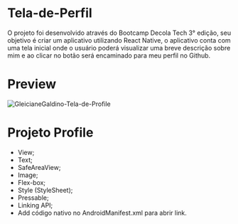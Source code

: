 # Tela-de-Perfil

O projeto foi desenvolvido através do Bootcamp Decola Tech 3° edição, seu objetivo é criar um aplicativo utilizando React Native, o aplicativo conta com uma tela inicial
onde o usuário poderá visualizar uma breve descrição sobre mim e ao clicar no botão será encaminado para meu perfil no Github.


# Preview

![GleicianeGaldino-Tela-de-Profile](https://user-images.githubusercontent.com/78940661/174685759-0fb9f527-bca0-4c2f-852c-1300c67987f1.png)

# Projeto Profile

- View;
- Text;
- SafeAreaView;
- Image;
- Flex-box;
- Style (StyleSheet);
- Pressable;
- Linking API;
- Add código nativo no AndroidManifest.xml para abrir link.
